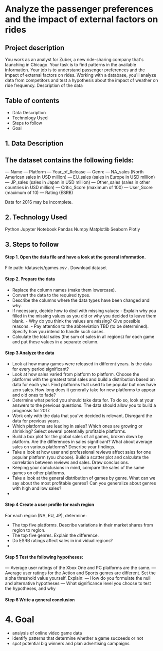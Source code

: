 # Analyze the passenger preferences and the impact of external factors on rides
## Project description
You work as an analyst for Zuber, a new ride-sharing company that's launching in Chicago. Your task is to find patterns in the available information. Your job is to understand passenger preferences and the impact of external factors on rides.
Working with a database, you'll analyze data from competitors and test a hypothesis about the impact of weather on ride frequency.
Description of the data

## Table of contents
- Data Description
- Technology Used
- Steps to follow
- Goal

## 1. Data Description

## The dataset contains the following fields:

— Name
— Platform
— Year_of_Release
— Genre
— NA_sales (North American sales in USD million)
— EU_sales (sales in Europe in USD million)
— JP_sales (sales in Japan in USD million)
— Other_sales (sales in other countries in USD million)
— Critic_Score (maximum of 100)
— User_Score (maximum of 10)
— Rating (ESRB)

Data for 2016 may be incomplete.

## 2. Technology Used
Python
Jupyter Notebook
Pandas
Numpy
Matplotlib
Seaborn
Plotly

## 3. Steps to follow
#### Step 1. Open the data file and have a look at the general information.
File path: /datasets/games.csv . Download dataset
#### Step 2.  Prepare the data
 - Replace the column names (make them lowercase).
 - Convert the data to the required types.
 - Describe the columns where the data types have been changed and why.
 - If necessary, decide how to deal with missing values:
        - Explain why you filled in the missing values as you did or why you decided to leave them blank.
        - Why do you think the values are missing? Give possible reasons.
        - Pay attention to the abbreviation TBD (to be determined). Specify how you intend to handle such cases.
 - Calculate the total sales (the sum of sales in all regions) for each game and put these values in a separate column.

#### Step 3 Analyze the data
 - Look at how many games were released in different years. Is the data for every period significant?
 - Look at how sales varied from platform to platform. Choose the platforms with the greatest total sales and build a distribution based on data for each year. Find platforms that used to be popular but now have zero sales. How long does it generally take for new platforms to appear and old ones to fade?
 - Determine what period you should take data for. To do so, look at your answers to the previous questions. The data should allow you to build a prognosis for 2017.
 - Work only with the data that you've decided is relevant. Disregard the data for previous years.
 - Which platforms are leading in sales? Which ones are growing or shrinking? Select several potentially profitable platforms.
 - Build a box plot for the global sales of all games, broken down by platform. Are the differences in sales significant? What about average sales on various platforms? Describe your findings.
 - Take a look at how user and professional reviews affect sales for one popular platform (you choose). Build a scatter plot and calculate the correlation between reviews and sales. Draw conclusions.
 - Keeping your conclusions in mind, compare the sales of the same games on other platforms.
 - Take a look at the general distribution of games by genre. What can we say about the most profitable genres? Can you generalize about genres with high and low sales?
 - 
#### Step 4 Create a user profile for each region

For each region (NA, EU, JP), determine:
 - The top five platforms. Describe variations in their market shares from region to region.
 - The top five genres. Explain the difference.
 - Do ESRB ratings affect sales in individual regions?
 - 
#### Step 5 Test the following hypotheses:

 — Average user ratings of the Xbox One and PC platforms are the same.
 — Average user ratings for the Action and Sports genres are different.
Set the alpha threshold value yourself.
Explain:
 — How do you formulate the null and alternative hypotheses
 — What significance level you choose to test the hypotheses, and why
 #### Step 6 Write a general conclusion
# 4. Goal
 - analysis of online video game data
 - identify patterns that determine whether a game succeeds or not
 - spot potential big winners and plan advertising campaigns

